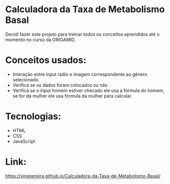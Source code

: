 # Calculadora da Taxa de Metabolismo Basal
Decidi fazer este projeto para treinar todos os conceitos aprendidos até o momento no curso da ORIGAMID.

# Conceitos usados:
- Interação entre input radio e imagem correspondente ao gênero selecionado.
- Verifica se os dados foram colocados ou não
- Verifica se o input homem estiver checado ele usa a fórmula do homem, se for da mulher ele usa fórmula da mulher para calcular.

# Tecnologias:
- HTML
- CSS
- JavaScript

# Link:
https://vinepereira.github.io/Calculadora-da-Taxa-de-Metabolismo-Basal/
